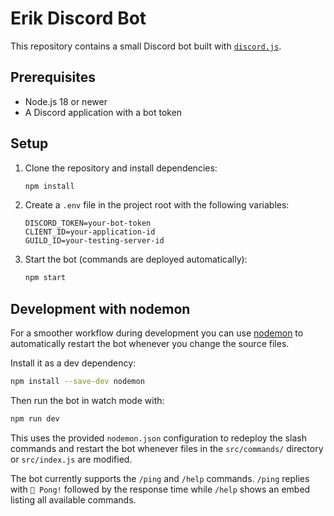 # Erik Discord Bot

This repository contains a small Discord bot built with [`discord.js`](https://discord.js.org/).

## Prerequisites

- Node.js 18 or newer
- A Discord application with a bot token

## Setup

1. Clone the repository and install dependencies:
   ```bash
   npm install
   ```
2. Create a `.env` file in the project root with the following variables:
   ```env
   DISCORD_TOKEN=your-bot-token
   CLIENT_ID=your-application-id
   GUILD_ID=your-testing-server-id
   ```
3. Start the bot (commands are deployed automatically):
   ```bash
   npm start
   ```

## Development with nodemon

For a smoother workflow during development you can use
[nodemon](https://github.com/remy/nodemon) to automatically restart the bot
whenever you change the source files.

Install it as a dev dependency:

```bash
npm install --save-dev nodemon
```

Then run the bot in watch mode with:

```bash
npm run dev
```

This uses the provided `nodemon.json` configuration to redeploy the slash
commands and restart the bot whenever files in the `src/commands/` directory or
`src/index.js` are modified.

The bot currently supports the `/ping` and `/help` commands. `/ping` replies
with `🏓 Pong!` followed by the response time while `/help` shows an
embed listing all available commands.
